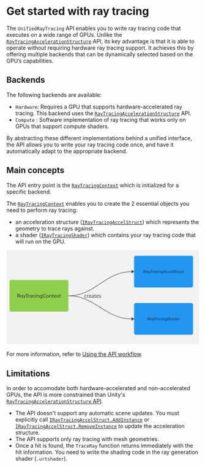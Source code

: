 # Get started with ray tracing
The `UnifiedRayTracing` API enables you to write ray tracing code that executes on a wide range of GPUs. Unlike the [`RayTracingAccelerationStructure`](xref:UnityEngine.Rendering.RayTracingAccelerationStructure) API,
its key advantage is that it is able to operate without requiring hardware ray tracing support. It achieves this by offering multiple backends that can be dynamically selected based on the GPU’s capabilities.

## Backends
The following backends are available:
- `Hardware`: Requires a GPU that supports hardware-accelerated ray tracing. This backend uses the [`RayTracingAccelerationStructure`](xref:UnityEngine.Rendering.RayTracingAccelerationStructure) API.
- `Compute` : Software implementation of ray tracing that works only on GPUs that support compute shaders.

By abstracting these different implementations behind a unified interface, the API allows you to write your ray tracing code once, and have it automatically adapt to the appropriate backend.

## Main concepts
The API entry point is the [`RayTracingContext`](xref:UnityEngine.Rendering.UnifiedRayTracing.RayTracingContext) which is initialized for a specific backend.

The [`RayTracingContext`](xref:UnityEngine.Rendering.UnifiedRayTracing.RayTracingContext) enables you to create the 2 essential objects you need to perform ray tracing:
- an acceleration structure ([`IRayTracingAccelStruct`]((xref:UnityEngine.Rendering.UnifiedRayTracing.IRayTracingAccelStruct))) which represents the geometry to trace rays against.
- a shader ([`IRayTracingShader`]((xref:UnityEngine.Rendering.UnifiedRayTracing.IRayTracingShader))) which contains your ray tracing code that will run on the GPU.

![RayTracingContext class features](../Images/RayTracingContext.jpg)

For more information, refer to [Using the API workflow](workflow.md).

## Limitations
In order to accomodate both hardware-accelerated and non-accelerated GPUs, the API is more constrained than Unity's [`RayTracingAccelerationStructure` API](xref:UnityEngine.Rendering.RayTracingAccelerationStructure). 
- The API doesn't support any automatic scene updates. You must explicitly call [`IRayTracingAccelStruct.AddInstance`](xref:UnityEngine.Rendering.UnifiedRayTracing.IRayTracingAccelStruct.AddInstance(UnityEngine.Rendering.UnifiedRayTracing.MeshInstanceDesc)) or 
[`IRayTracingAccelStruct.RemoveInstance`](xref:UnityEngine.Rendering.UnifiedRayTracing.IRayTracingAccelStruct.RemoveInstance(System.Int32)) to update the acceleration structure.
- The API supports only ray tracing with mesh geometries.
- Once a hit is found, the `TraceRay` function returns immediately with the hit information. You need to write the shading code in the ray generation shader (`.urtshader`).
